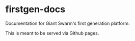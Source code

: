 # firstgen-docs

Documentation for Giant Swarm's first generation platform.

This is meant to be served via Github pages.
